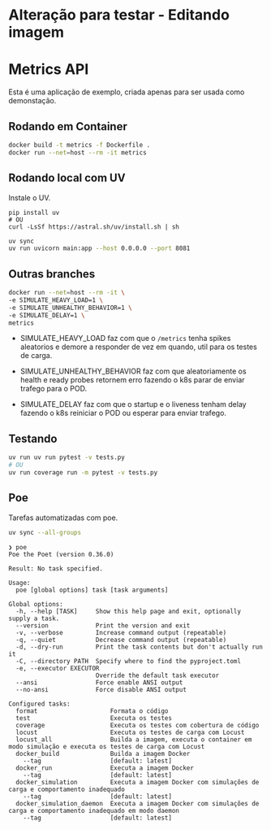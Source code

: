 # Alteração para testar - Editando imagem

# Metrics API

Esta é uma aplicação de exemplo,
criada apenas para ser usada como demonstação.


## Rodando em Container

```bash
docker build -t metrics -f Dockerfile .
docker run --net=host --rm -it metrics
```

## Rodando local com UV

Instale o UV.

```
pip install uv
# OU
curl -LsSf https://astral.sh/uv/install.sh | sh
```

```bash
uv sync  
uv run uvicorn main:app --host 0.0.0.0 --port 8081
```

## Outras branches

```bash
docker run --net=host --rm -it \
-e SIMULATE_HEAVY_LOAD=1 \
-e SIMULATE_UNHEALTHY_BEHAVIOR=1 \
-e SIMULATE_DELAY=1 \
metrics
```

- SIMULATE_HEAVY_LOAD faz com que o `/metrics` tenha spikes aleatorios e demore a responder de vez em quando, util para os testes de carga.

- SIMULATE_UNHEALTHY_BEHAVIOR faz com que aleatoriamente os health e ready probes retornem erro fazendo o k8s parar de enviar trafego para o POD.

- SIMULATE_DELAY faz com que o startup e o liveness tenham delay fazendo o k8s reiniciar o POD ou esperar para enviar trafego.


## Testando

```bash
uv run uv run pytest -v tests.py
# OU
uv run coverage run -m pytest -v tests.py
```

## Poe

Tarefas automatizadas com poe.

```bash
uv sync --all-groups
```

```console
❯ poe       
Poe the Poet (version 0.36.0)

Result: No task specified.

Usage:
  poe [global options] task [task arguments]

Global options:
  -h, --help [TASK]     Show this help page and exit, optionally supply a task.
  --version             Print the version and exit
  -v, --verbose         Increase command output (repeatable)
  -q, --quiet           Decrease command output (repeatable)
  -d, --dry-run         Print the task contents but don't actually run it
  -C, --directory PATH  Specify where to find the pyproject.toml
  -e, --executor EXECUTOR
                        Override the default task executor
  --ansi                Force enable ANSI output
  --no-ansi             Force disable ANSI output

Configured tasks:
  format                    Formata o código
  test                      Executa os testes
  coverage                  Executa os testes com cobertura de código
  locust                    Executa os testes de carga com Locust
  locust_all                Builda a imagem, executa o container em modo simulação e executa os testes de carga com Locust
  docker_build              Builda a imagem Docker
    --tag                   [default: latest]
  docker_run                Executa a imagem Docker
    --tag                   [default: latest]
  docker_simulation         Executa a imagem Docker com simulações de carga e comportamento inadequado
    --tag                   [default: latest]
  docker_simulation_daemon  Executa a imagem Docker com simulações de carga e comportamento inadequado em modo daemon
    --tag                   [default: latest]
```